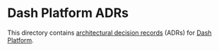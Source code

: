 # Dash Platform ADRs

This directory contains [architectural decision records](https://adr.github.io/) (ADRs) for [Dash Platform](https://github.com/dashevo/platform/).
